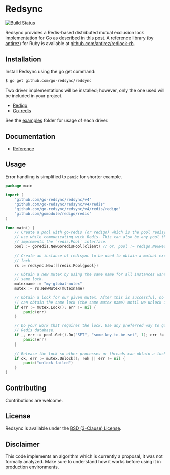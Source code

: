 # Redsync

[![Build Status](https://travis-ci.org/go-redsync/redsync.svg?branch=master)](https://travis-ci.org/go-redsync/redsync)

Redsync provides a Redis-based distributed mutual exclusion lock implementation for Go as described in [this post](http://redis.io/topics/distlock). A reference library (by [antirez](https://github.com/antirez)) for Ruby is available at [github.com/antirez/redlock-rb](https://github.com/antirez/redlock-rb).

## Installation

Install Redsync using the go get command:

    $ go get github.com/go-redsync/redsync

Two driver implementations will be installed; however, only the one used will be included in your project.

 * [Redigo](https://github.com/gomodule/redigo)
 * [Go-redis](https://github.com/go-redis/redis)

See the [examples](examples) folder for usage of each driver.

## Documentation

- [Reference](https://godoc.org/github.com/go-redsync/redsync)

## Usage

Error handling is simplified to `panic` for shorter example.

```go
package main

import (
	"github.com/go-redsync/redsync/v4"
	"github.com/go-redsync/redsync/v4/redis"
	"github.com/go-redsync/redsync/v4/redis/redigo"
	"github.com/gomodule/redigo/redis"
)

func main() {
	// Create a pool with go-redis (or redigo) which is the pool redisync will 
	// use while communicating with Redis. This can also be any pool that
	// implements the `redis.Pool` interface.
	pool := goredis.NewGoredisPool(client) // or, pool := redigo.NewRedigoPool(...)
	
	// Create an instance of redisync to be used to obtain a mutual exclusion
	// lock.
	rs := redsync.New([]redis.Pool{pool})

	// Obtain a new mutex by using the same name for all instances wanting the
	// same lock.
	mutexname := "my-global-mutex"
	mutex := rs.NewMutex(mutexname)

	// Obtain a lock for our given mutex. After this is successful, no one else
	// can obtain the same lock (the same mutex name) until we unlock it.
	if err := mutex.Lock(); err != nil {
		panic(err)
	}

	// Do your work that requires the lock. Use any preferred way to query the
	// Redis database.
	if _, err := pool.Get().Do("SET", "some-key-to-be-set", 1); err != nil {
		panic(err)
	}

	// Release the lock so other processes or threads can obtain a lock.
	if ok, err := mutex.Unlock(); !ok || err != nil {
		panic("unlock failed")
	}
}
```

## Contributing

Contributions are welcome.

## License

Redsync is available under the [BSD (3-Clause) License](https://opensource.org/licenses/BSD-3-Clause).

## Disclaimer

This code implements an algorithm which is currently a proposal, it was not formally analyzed. Make sure to understand how it works before using it in production environments.
